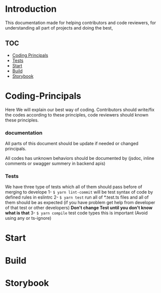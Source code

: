# Introduction

This documentation made for helping contributors and code reviewers, for understanding all part of projects and doing the best,

## TOC

- [Coding Principals](#Coding-Principals)
- [Tests](###Tests)
- [Start](#Start)
- [Build](#Build)
- [Storybook](#Storybook)

# Coding-Principals

Here We will explain our best way of coding. Contributors should write/fix the codes according to these principles, code reviewers should known these principles.

### documentation

All parts of this document should be update if needed or changed principals.

All codes has unknown behaviors should be documented by (jsdoc, inline comments or swagger summery in backend apis)

### Tests

We have three type of tests which all of them should pass before of merging to develope
1- `$ yarn lint-commit` will be test syntax of code by defined rules in eslintrc
2- `$ yarn test` run all of \*.test.ts files and all of them should be as expected (if you have problem get help from developer of that test or other developers) **Don't change Test until you don't know what is that**
3- `$ yarn compile` test code types this is important (Avoid using any or ts-ignore)

# Start

# Build

# Storybook

